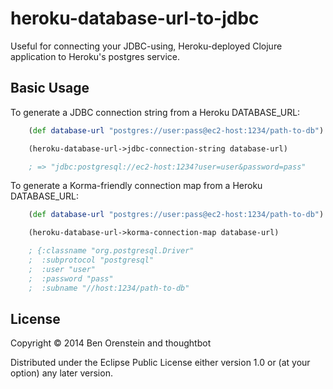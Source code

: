 # heroku-database-url-to-jdbc

Useful for connecting your JDBC-using, Heroku-deployed Clojure application to Heroku's postgres service.

## Basic Usage

To generate a JDBC connection string from a Heroku DATABASE_URL:
```clj
    (def database-url "postgres://user:pass@ec2-host:1234/path-to-db")

    (heroku-database-url->jdbc-connection-string database-url)

    ; => "jdbc:postgresql://ec2-host:1234?user=user&password=pass"
```

To generate a Korma-friendly connection map from a Heroku DATABASE_URL:
```clj
    (def database-url "postgres://user:pass@ec2-host:1234/path-to-db")

    (heroku-database-url->korma-connection-map database-url)

    ; {:classname "org.postgresql.Driver"
    ;  :subprotocol "postgresql"
    ;  :user "user"
    ;  :password "pass"
    ;  :subname "//host:1234/path-to-db"
```

## License

Copyright © 2014 Ben Orenstein and thoughtbot

Distributed under the Eclipse Public License either version 1.0 or (at
your option) any later version.

